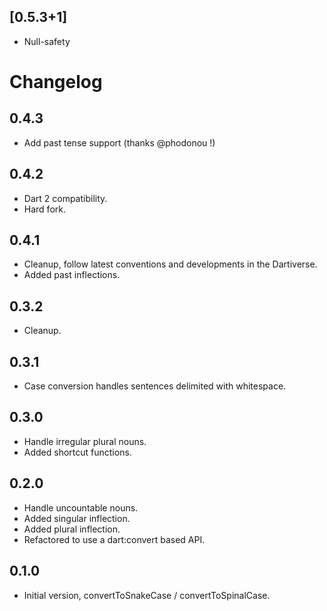 ## [0.5.3+1]
 * Null-safety

# Changelog

## 0.4.3
- Add past tense support (thanks @phodonou !)

## 0.4.2
- Dart 2 compatibility.
- Hard fork.

## 0.4.1

- Cleanup, follow latest conventions and developments in the Dartiverse.
- Added past inflections.

## 0.3.2

- Cleanup.

## 0.3.1

- Case conversion handles sentences delimited with whitespace.

## 0.3.0

- Handle irregular plural nouns.
- Added shortcut functions.

## 0.2.0

- Handle uncountable nouns.
- Added singular inflection.
- Added plural inflection.
- Refactored to use a dart:convert based API.

## 0.1.0

- Initial version, convertToSnakeCase / convertToSpinalCase.
